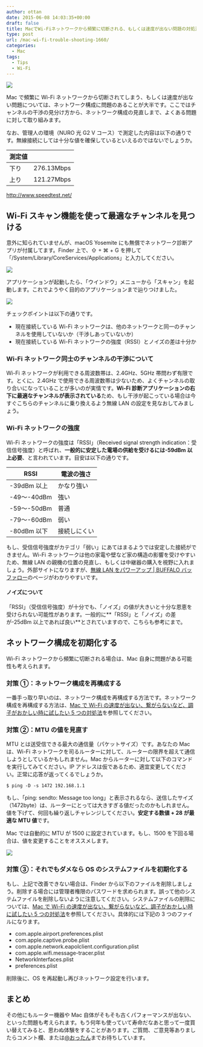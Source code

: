```yaml
---
author: ottan
date: 2015-06-08 14:03:35+00:00
draft: false
title: MacでWi-Fiネットワークから頻繁に切断される、もしくは速度が出ない問題の対処法
type: post
url: /mac-wi-fi-trouble-shooting-1660/
categories:
  - Mac
tags:
  - Tips
  - Wi-Fi
---
```


![](/images/2015/06/150608-5575a0998f685.jpg)

Mac で頻繁に Wi-Fi ネットワークから切断されてしまう、もしくは速度が出ない問題については、ネットワーク構成に問題のあることが大半です。ここではチャンネルの干渉の見分け方から、ネットワーク構成の見直しまで、よくある問題に対して取り組みます。

なお、管理人の環境（NURO 光 G2 V コース）で測定した内容は以下の通りです。無線接続にしては十分な値を確保しているといえるのではないでしょうか。

| 測定値 |            |
| ------ | ---------- |
| 下り   | 276.13Mbps |
| 上り   | 121.27Mbps |

http://www.speedtest.net/

## Wi-Fi スキャン機能を使って最適なチャンネルを見つける

意外に知られていませんが、macOS Yosemite にも無償でネットワーク診断アプリが付属してます。Finder 上で、⇧ + ⌘ + G を押して「/System/Library/CoreServices/Applications」と入力してください。

![](/images/2015/06/150608-5575a09b5f8fa.png)

アプリケーションが起動したら、「ウインドウ」メニューから「スキャン」を起動します。これでようやく目的のアプリケーションまで辿りつけました。

![](/images/2015/06/150608-5575a09f295fd.png)

チェックポイントは以下の通りです。

- 現在接続している Wi-Fi ネットワークは、他のネットワークと同一のチャンネルを使用していないか（干渉しあっていないか）
- 現在接続している Wi-Fi ネットワークの強度（RSSI）とノイズの差は十分か

### Wi-Fi ネットワーク同士のチャンネルの干渉について

Wi-Fi ネットワークが利用できる周波数帯は、2.4GHz、5GHz 帯問わず有限です。とくに、2.4GHz で使用できる周波数帯は少ないため、よくチャンネルの取り合いになっていることが多いのが実情です。**Wi-Fi 診断アプリケーションの右下に最適なチャンネルが表示されている**ため、もし干渉が起こっている場合は今すぐこちらのチャンネルに乗り換えるよう無線 LAN の設定を見なおしてみましょう。

### Wi-Fi ネットワークの強度

Wi-Fi ネットワークの強度は「RSSI」（Received signal strength indication：受信信号強度）と呼ばれ、**一般的に安定した電場の供給を受けるには-59dBm 以上必要**、と言われています。目安は以下の通りです。

| RSSI        | 電波の強さ   |
| ----------- | ------------ |
| -39dBm 以上 | かなり強い   |
| -49〜-40dBm | 強い         |
| -59〜-50dBm | 普通         |
| -79〜-60dBm | 弱い         |
| -80dBm 以下 | 接続しにくい |

もし、受信信号強度がカテゴリ「弱い」にあてはまるようでは安定した接続ができません。Wi-Fi ネットワークは他の家電や壁など家の構造の影響を受けやすいため、無線 LAN の親機の位置の見直し、もしくは中継器の購入を視野に入れましょう。外部サイトになりますが、[無線 LAN をパワーアップ | BUFFALO バッファロー](http://buffalo.jp/products/catalog/network/wirelesspowerup/powerup_03.html)のページがわかりやすいです。

#### ノイズについて

「RSSI」（受信信号強度）が十分でも、「ノイズ」の値が大きいと十分な恩恵を受けられない可能性があります。一般的に**「RSSI」と「ノイズ」の差が-25dBm 以上であれば良い**とされていますので、こちらも参考にまで。

## ネットワーク構成を初期化する

Wi-Fi ネットワークから頻繁に切断される場合は、Mac 自身に問題がある可能性も考えられます。

### 対策 ①：ネットワーク構成を再構成する

一番手っ取り早いのは、ネットワーク構成を再構成する方法です。ネットワーク構成を再構成する方法は、[Mac で Wi-Fi の速度が出ない、繋がらないなど、調子がおかしい時に試したい 5 つの対処法](/mac-wi-fi-1143/)を参照してください。

### 対策 ②：MTU の値を見直す

MTU とは送受信できる最大の通信量（パケットサイズ）です。あなたの Mac は、Wi-Fi ネットワークを司るルーターに対して、ルーターの限界を超えて通信しようとしているかもしれません。Mac からルーターに対して以下のコマンドを実行してみてください。IP アドレスは仮であるため、適宜変更してください。正常に応答が返ってくるでしょうか。

    $ ping -D -s 1472 192.168.1.1

もし、「ping: sendto: Message too long」と表示されるなら、送信したサイズ（1472byte）は、ルーターにとっては大きすぎる値だったのかもしれません。値を下げて、何回も繰り返しチャレンジしてください。**安定する数値 + 28 が最適な MTU 値**です。

Mac では自動的に MTU が 1500 に設定されています。もし、1500 を下回る場合は、値を変更することをオススメします。

![](/images/2015/06/150608-5575a0a1cfe2b.png)

### 対策 ③：それでもダメなら OS のシステムファイルを初期化する

もし、上記で改善できない場合は、Finder から以下のファイルを削除しましょう。削除する場合には管理者権限のパスワードを求められます。誤って他のシステムファイルを削除しないように注意してください。システムファイルの削除については、[Mac で Wi-Fi の速度が出ない、繋がらないなど、調子がおかしい時に試したい 5 つの対処法](/mac-wi-fi-1143/)を参照してください。具体的には下記の 3 つのファイルになります。

- com.apple.airport.preferences.plist
- com.apple.captive.probe.plist
- com.apple.network.eapolclient.configuration.plist
- com.apple.wifi.message-tracer.plist
- NetworkInterfaces.plist
- preferences.plist

削除後に、OS を再起動し再びネットワーク設定を行います。

## まとめ

その他にもルーター機器や Mac 自体がそもそも古くパフォーマンスが出ない、といった問題も考えられます。もう何年も使っていて寿命だなあと思って一度買い替えてみると、思わぬ体験をすることがあります。ご質問、ご意見等ありましたらコメント欄、または[@おったん](https://twitter.com/ottanxyz)までお待ちしています。
